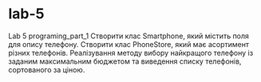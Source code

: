 # lab-5
Lab 5 programing_part_1
Створити клас Smartphone, який містить поля для опису телефону. Створити клас PhoneStore, який має асортимент різних телефонів. Реалізування методу вибору найкращого телефону із заданим максимальним бюджетом та виведення списку телефонів, сортованого за ціною. 
